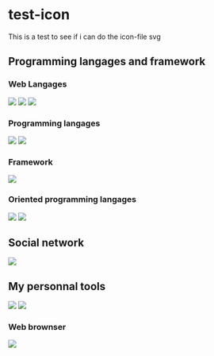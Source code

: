# test-icon

This is a test to see if i can do the icon-file svg

## Programming langages and framework

### Web Langages 

<img src ="https://img.shields.io/badge/Html5-E34F26?style=for-the-badge&logo=Html5&logoColor=white"> </img><img src ="https://img.shields.io/badge/Css3-1572B6?style=for-the-badge&logo=Css3&logoColor=white"></img> <img src ="https://img.shields.io/badge/JavaScript-F7DF1E?style=for-the-badge&logo=JavaScript&logoColor=black"></img>

### Programming langages

<img src ="https://img.shields.io/badge/Python-3776AB?style=for-the-badge&logo=Python&logoColor=white"></img> <img src ="https://img.shields.io/badge/Php-777BB4?style=for-the-badge&logo=Php&logoColor=white"></img>

### Framework

<img src ="https://img.shields.io/badge/Laravel-FF2D20?style=for-the-badge&logo=Laravel&logoColor=white"></img>

### Oriented programming langages

<img src ="https://img.shields.io/badge/Csharp-A100FF?style=for-the-badge&logo=Csharp&logoColor=white"></img> <img src ="https://img.shields.io/badge/Java-FF6A00?style=for-the-badge&logo=java15&logo-color=EE4C2C"></img>

## Social network

<img src ="https://img.shields.io/badge/linkedin-0A66C2?style=for-the-badge&logo=linkedin&logo-color=EE4C2C"></img>

## My personnal tools

<img src ="https://img.shields.io/badge/ProtonMail-6D4AFF?style=for-the-badge&logo=ProtonMail&logo-color=white"></img> <img src ="https://img.shields.io/badge/ProtonVPN-66DEB1?style=for-the-badge&logo=ProtonVPN&logo-color=white"></img> 

### Web brownser 

<img src ="https://img.shields.io/badge/Brave-FB542B?style=for-the-badge&logo=Brave&logo-color=black"></img> 
